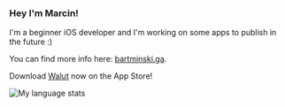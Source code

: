 ### Hey I'm Marcin!

I'm a beginner iOS developer and I'm working on some apps to publish in the future :)

You can find more info here: [bartminski.ga](https://bartminski.ga).

Download [Walut](https://apps.apple.com/app/id6444106558) now on the App Store!

![My language stats](https://github-readme-stats.vercel.app/api/top-langs/?username=mbdjj&layout=compact&theme=dark)
